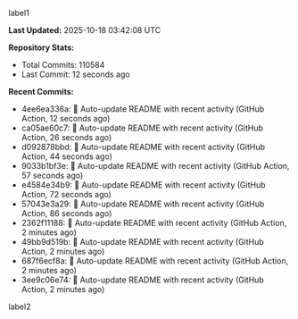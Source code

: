
label1 
<!-- ACTIVITY_START -->
**Last Updated:** 2025-10-18 03:42:08 UTC

**Repository Stats:**
- Total Commits: 110584
- Last Commit: 12 seconds ago

**Recent Commits:**
- 4ee6ea336a: 🤖 Auto-update README with recent activity (GitHub Action, 12 seconds ago)
- ca05ae60c7: 🤖 Auto-update README with recent activity (GitHub Action, 26 seconds ago)
- d092878bbd: 🤖 Auto-update README with recent activity (GitHub Action, 44 seconds ago)
- 9033b1bf3e: 🤖 Auto-update README with recent activity (GitHub Action, 57 seconds ago)
- e4584e34b9: 🤖 Auto-update README with recent activity (GitHub Action, 72 seconds ago)
- 57043e3a29: 🤖 Auto-update README with recent activity (GitHub Action, 86 seconds ago)
- 2362f11188: 🤖 Auto-update README with recent activity (GitHub Action, 2 minutes ago)
- 49bb9d519b: 🤖 Auto-update README with recent activity (GitHub Action, 2 minutes ago)
- 687f6ecf8a: 🤖 Auto-update README with recent activity (GitHub Action, 2 minutes ago)
- 3ee9c06e74: 🤖 Auto-update README with recent activity (GitHub Action, 2 minutes ago)
<!-- ACTIVITY_END -->

label2
